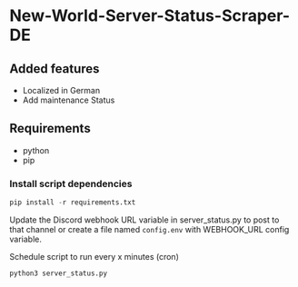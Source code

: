 # New-World-Server-Status-Scraper-DE

## Added features

- Localized in German
- Add maintenance Status

## Requirements

- python
- pip

### Install script dependencies

```python
pip install -r requirements.txt
```

Update the Discord webhook URL variable in server_status.py to post to that channel or create a file named `config.env` with WEBHOOK_URL config variable.

Schedule script to run every x minutes (cron)

```
python3 server_status.py
```
